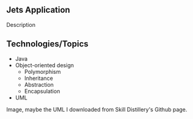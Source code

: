 ## Jets Application

Description

## Technologies/Topics
* Java
* Object-oriented design
  * Polymorphism
  * Inheritance
  * Abstraction
  * Encapsulation
* UML

Image, maybe the UML I downloaded from Skill Distillery's Github page.
